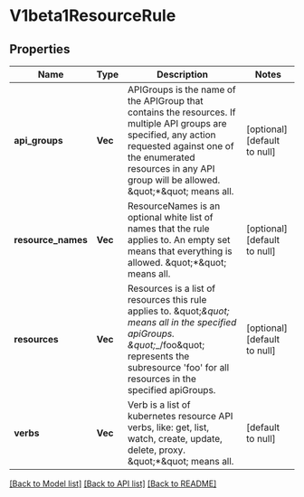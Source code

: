 # V1beta1ResourceRule

## Properties
Name | Type | Description | Notes
------------ | ------------- | ------------- | -------------
**api_groups** | **Vec<String>** | APIGroups is the name of the APIGroup that contains the resources.  If multiple API groups are specified, any action requested against one of the enumerated resources in any API group will be allowed.  \&quot;*\&quot; means all. | [optional] [default to null]
**resource_names** | **Vec<String>** | ResourceNames is an optional white list of names that the rule applies to.  An empty set means that everything is allowed.  \&quot;*\&quot; means all. | [optional] [default to null]
**resources** | **Vec<String>** | Resources is a list of resources this rule applies to.  \&quot;*\&quot; means all in the specified apiGroups.  \&quot;*_/foo\&quot; represents the subresource &#39;foo&#39; for all resources in the specified apiGroups. | [optional] [default to null]
**verbs** | **Vec<String>** | Verb is a list of kubernetes resource API verbs, like: get, list, watch, create, update, delete, proxy.  \&quot;*\&quot; means all. | [default to null]

[[Back to Model list]](../README.md#documentation-for-models) [[Back to API list]](../README.md#documentation-for-api-endpoints) [[Back to README]](../README.md)


